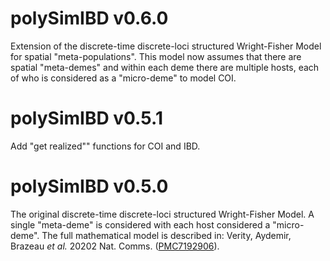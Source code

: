 # polySimIBD v0.6.0
Extension of the discrete-time discrete-loci structured Wright-Fisher Model for spatial "meta-populations". This model now assumes that there are spatial "meta-demes" and within each deme there are multiple hosts, each of who is considered as a "micro-deme" to model COI.


# polySimIBD v0.5.1
Add "get realized"" functions for COI and IBD. 

# polySimIBD v0.5.0
The original discrete-time discrete-loci structured Wright-Fisher Model. A single "meta-deme" is considered with each host considered a "micro-deme".
The full mathematical model is described in: Verity, Aydemir, Brazeau _et al._ 20202 Nat. Comms. ([PMC7192906](https://pubmed.ncbi.nlm.nih.gov/32355199/)).
